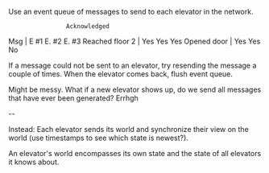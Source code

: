 Use an event queue of messages to send to each elevator in the network.

                    Acknowledged
Msg             |   E #1     E. #2     E. #3
Reached floor 2 |   Yes      Yes       Yes
Opened door     |   Yes      Yes       No

If a message could not be sent to an elevator, try resending the message
a couple of times. When the elevator comes back, flush event queue.

Might be messy. What if a new elevator shows up, do we send all messages
that have ever been generated? Errhgh

--

Instead: Each elevator sends its world and synchronize their view
on the world (use timestamps to see which state is newest?).

An elevator's world encompasses its own state and the state of all elevators 
it knows about.